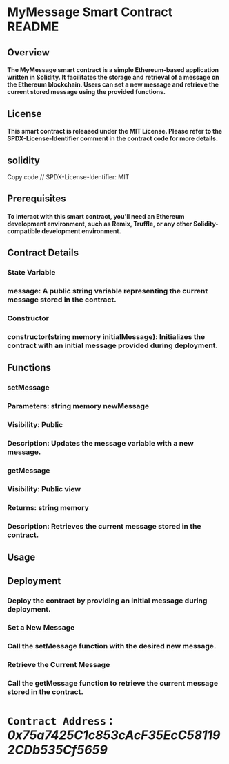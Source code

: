 # MyMessage Smart Contract README

## Overview
#### The MyMessage smart contract is a simple Ethereum-based application written in Solidity. It facilitates the storage and retrieval of a message on the Ethereum blockchain. Users can set a new message and retrieve the current stored message using the provided functions.

## License
#### This smart contract is released under the MIT License. Please refer to the SPDX-License-Identifier comment in the contract code for more details.

## solidity
Copy code
// SPDX-License-Identifier: MIT
## Prerequisites
#### To interact with this smart contract, you'll need an Ethereum development environment, such as Remix, Truffle, or any other Solidity-compatible development environment.

## Contract Details
### State Variable
### message: A public string variable representing the current message stored in the contract.
### Constructor
### constructor(string memory initialMessage): Initializes the contract with an initial message provided during deployment.
## Functions
### setMessage

### Parameters: string memory newMessage
### Visibility: Public
### Description: Updates the message variable with a new message.
### getMessage

### Visibility: Public view
### Returns: string memory
### Description: Retrieves the current message stored in the contract.
## Usage
## Deployment

### Deploy the contract by providing an initial message during deployment.
### Set a New Message

### Call the setMessage function with the desired new message.
### Retrieve the Current Message

### Call the getMessage function to retrieve the current message stored in the contract.

# `Contract Address` : *0x75a7425C1c853cAcF35EcC581192CDb535Cf5659*